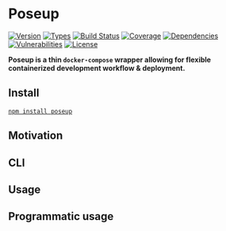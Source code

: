 # Poseup

[![Version](https://img.shields.io/npm/v/poseup.svg)](https://www.npmjs.com/package/poseup)
[![Types](https://img.shields.io/npm/types/exits.svg)](https://www.npmjs.com/package/exits)
[![Build Status](https://img.shields.io/travis/rafamel/poseup.svg)](https://travis-ci.org/rafamel/poseup)
[![Coverage](https://img.shields.io/coveralls/rafamel/poseup.svg)](https://coveralls.io/github/rafamel/poseup)
[![Dependencies](https://img.shields.io/david/rafamel/poseup.svg)](https://david-dm.org/rafamel/poseup)
[![Vulnerabilities](https://img.shields.io/snyk/vulnerabilities/npm/poseup.svg)](https://snyk.io/test/npm/poseup)
[![License](https://img.shields.io/github/license/rafamel/poseup.svg)](https://github.com/rafamel/poseup/blob/master/LICENSE)

<!-- markdownlint-disable MD036 -->
**Poseup is a thin `docker-compose` wrapper allowing for flexible containerized development workflow & deployment.**
<!-- markdownlint-enable MD036 -->

## Install

[`npm install poseup`](https://www.npmjs.com/package/poseup)

## Motivation

## CLI

## Usage

## Programmatic usage
